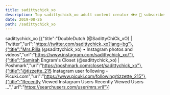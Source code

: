 ```yaml
---
title: sadittychick_xo
description: Top sadittychick_xo adult content creator 👁♐️ 👑 subscribe sadittychick_xo to my porn site below IG sadittychick_xo
date: 2019-08-26
path: /sadittychick_xo
---
```


sadittychick_xo
[{"title":"DoubleDutch (@SadittyChiCk_xO) | Twitter","url":"https://twitter.com/sadittychick_xo?lang=bg"},{"title":"Mrs.Rilla (@sadittychick_xo) • Instagram photos and videos","url":"https://www.instagram.com/sadittychick_xo/"},{"title":"Samirah Engram's Closet (@sadittychick_xo) | Poshmark","url":"https://poshmark.com/closet/sadittychick_xo"},{"title":"@tizzette_215 Instagram user following - Picuki.com","url":"https://www.picuki.com/following/tizzette_215"},{"title":"Recently Viewed Instagram Users Recently Viewed Users ...","url":"https://searchusers.com/user/mrs.vril"}]

